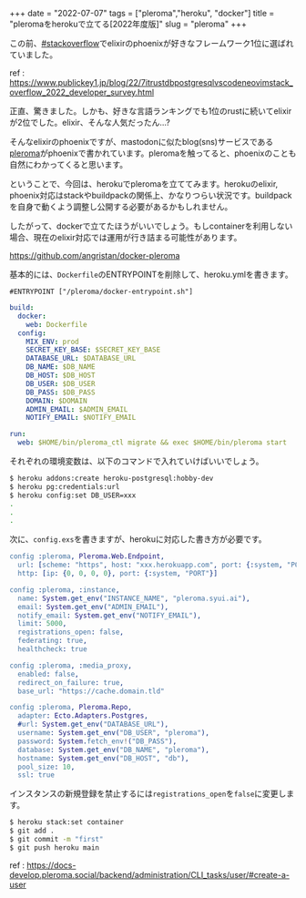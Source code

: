 +++
date = "2022-07-07"
tags = ["pleroma","heroku", "docker"]
title = "pleromaをherokuで立てる[2022年度版]"
slug = "pleroma"
+++

この前、[#stackoverflow](https://twitter.com/StackOverflow/status/1539608579291971584)でelixirのphoenixが好きなフレームワーク1位に選ばれていました。

ref : https://www.publickey1.jp/blog/22/7itrustdbpostgresqlvscodeneovimstack_overflow_2022_developer_survey.html

正直、驚きました。しかも、好きな言語ランキングでも1位のrustに続いてelixirが2位でした。elixir、そんな人気だったん...?

そんなelixirのphoenixですが、mastodonに似たblog(sns)サービスである[pleroma](https://git.pleroma.social/pleroma/pleroma)がphoenixで書かれています。pleromaを触ってると、phoenixのことも自然にわかってくると思います。

ということで、今回は、herokuでpleromaを立ててみます。herokuのelixir, phoenix対応はstackやbuildpackの関係上、かなりつらい状況です。buildpackを自身で動くよう調整し公開する必要があるかもしれません。

したがって、dockerで立てたほうがいいでしょう。もしcontainerを利用しない場合、現在のelixir対応では運用が行き詰まる可能性があります。

https://github.com/angristan/docker-pleroma

基本的には、`Dockerfile`のENTRYPOINTを削除して、heroku.ymlを書きます。

```
#ENTRYPOINT ["/pleroma/docker-entrypoint.sh"]
```

```yml:heroku.yml
build:
  docker:
    web: Dockerfile
  config:
    MIX_ENV: prod
    SECRET_KEY_BASE: $SECRET_KEY_BASE
    DATABASE_URL: $DATABASE_URL
    DB_NAME: $DB_NAME
    DB_HOST: $DB_HOST
    DB_USER: $DB_USER
    DB_PASS: $DB_PASS
    DOMAIN: $DOMAIN
    ADMIN_EMAIL: $ADMIN_EMAIL
    NOTIFY_EMAIL: $NOTIFY_EMAIL

run:
  web: $HOME/bin/pleroma_ctl migrate && exec $HOME/bin/pleroma start
```

それぞれの環境変数は、以下のコマンドで入れていけばいいでしょう。

```sh
$ heroku addons:create heroku-postgresql:hobby-dev
$ heroku pg:credentials:url
$ heroku config:set DB_USER=xxx
.
.
.
```

次に、`config.exs`を書きますが、herokuに対応した書き方が必要です。

```erlang
config :pleroma, Pleroma.Web.Endpoint,
  url: [scheme: "https", host: "xxx.herokuapp.com", port: {:system, "PORT"}],
  http: [ip: {0, 0, 0, 0}, port: {:system, "PORT"}]

config :pleroma, :instance,
  name: System.get_env("INSTANCE_NAME", "pleroma.syui.ai"),
  email: System.get_env("ADMIN_EMAIL"),
  notify_email: System.get_env("NOTIFY_EMAIL"),
  limit: 5000,
  registrations_open: false,
  federating: true,
  healthcheck: true

config :pleroma, :media_proxy,
  enabled: false,
  redirect_on_failure: true,
  base_url: "https://cache.domain.tld"

config :pleroma, Pleroma.Repo,
  adapter: Ecto.Adapters.Postgres,
  #url: System.get_env("DATABASE_URL"),
  username: System.get_env("DB_USER", "pleroma"),
  password: System.fetch_env!("DB_PASS"),
  database: System.get_env("DB_NAME", "pleroma"),
  hostname: System.get_env("DB_HOST", "db"),
  pool_size: 10,
  ssl: true
```

インスタンスの新規登録を禁止するには`registrations_open`を`false`に変更します。

```sh
$ heroku stack:set container
$ git add .
$ git commit -m "first"
$ git push heroku main
```

ref : https://docs-develop.pleroma.social/backend/administration/CLI_tasks/user/#create-a-user
